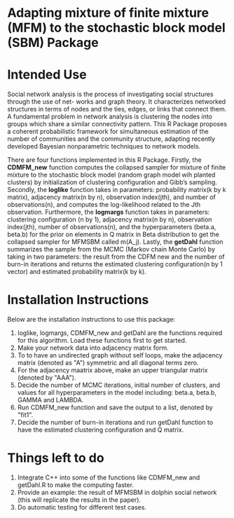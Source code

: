 # Adapting mixture of finite mixture (MFM) to the stochastic block model (SBM) Package

# Intended Use
Social network analysis is the process of investigating social structures through the use of net- works and graph theory. It characterizes networked structures in terms of nodes and the ties, edges, or links that connect them. A fundamental problem in network analysis is clustering the nodes into groups which share a similar connectivity pattern. This R Package proposes a coherent probabilistic framework for simultaneous estimation of the number of communities and the community structure, adapting recently developed Bayesian nonparametric techniques to network models.


There are four functions implemented in this R Package. Firstly, the **CDMFM_new** function computes the collapsed sampler for mixture of finite mixture to the stochastic block model (random graph model wih planted clusters) by initialization of clustering configuration and Gibb’s sampling. Secondly, the **loglike** function takes in parameters: probability matrix(k by k matrix), adjacency matrix(n by n), observation index(jth), and number of observations(n), and computes the log-likelihood related to the Jth observation. Furthermore, the **logmargs** function takes in parameters: clustering configuration (n by 1), adjacency matrix(n by n), observation index(jth), number of observations(n), and the hyperparameters (beta.a, beta.b) for the prior on elements in Q matrix in Beta distribution to get the collapsed sampler for MFMSBM called m(A_j). Lastly, the **getDahl** function summarizes the sample from the MCMC (Markov chain Monte Carlo) by taking in two parameters: the result from the CDFM new and the number of burn-in iterations and returns the estimated clustering configuration(n by 1 vector) and estimated probability matrix(k by k).
 
# Installation Instructions
Below are the installation instructions to use this package:
1. loglike, logmargs, CDMFM_new and getDahl are the functions required for this algorithm. Load these functions first to get started.
2. Make your network data into adjacency matrix form.
3. To to have an undirected graph without self loops, make the adjacency matrix (denoted as "A") symmetric and all diagonal terms zero. 
4. For the adjacency maatrix above, make an upper triangular matrix (denoted by "AAA").
5. Decide the number of MCMC iterations, initial number of clusters, and values for all hyperparameters in the model including: beta.a, beta.b, GAMMA and LAMBDA.
6. Run CDMFM_new function and save the output to a list, denoted by "fit1".
7. Decide the number of burn-in iterations and run getDahl function to have the estimated clustering configuration and Q matrix.

# Things left to do
1. Integrate C++ into some of the functions like CDMFM_new and getDahl.R to make the computing faster.
2. Provide an example: the result of MFMSBM in dolphin social network (this will replicate the results in the paper). 
3. Do automatic testing for different test cases.
